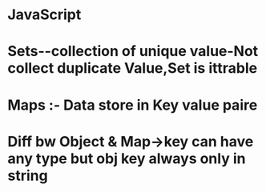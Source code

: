 # JavaScript

# Sets--collection of unique value-Not collect duplicate Value,Set is ittrable

# Maps :- Data store in Key value paire

# Diff bw Object & Map->key can have any type but obj key always only in string
